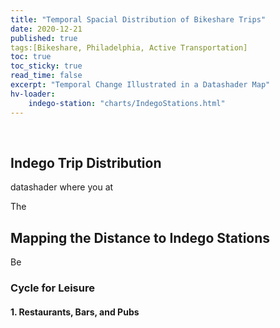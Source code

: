 ```yaml
---
title: "Temporal Spacial Distribution of Bikeshare Trips"
date: 2020-12-21
published: true
tags:[Bikeshare, Philadelphia, Active Transportation]
toc: true
toc_sticky: true
read_time: false
excerpt: "Temporal Change Illustrated in a Datashader Map"
hv-loader:
	indego-station: "charts/IndegoStations.html"
---
```


<br>

## Indego Trip Distribution

datashader where you at
<div id="indego-station"></div>

The 


## Mapping the Distance to Indego Stations

Be


### Cycle for Leisure

#### 1. Restaurants, Bars, and Pubs



